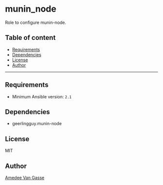# munin_node

Role to configure munin-node.

## Table of content

- [Requirements](#requirements)
- [Dependencies](#dependencies)
- [License](#license)
- [Author](#author)

---

## Requirements

- Minimum Ansible version: `2.1`

## Dependencies

- geerlingguy.munin-node

## License

MIT

## Author

[Amedee Van Gasse](https://amedee.be)
